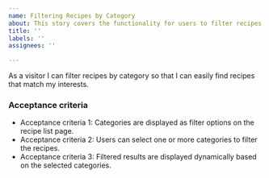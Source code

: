 ```yaml
---
name: Filtering Recipes by Category
about: This story covers the functionality for users to filter recipes by category.
title: ''
labels: ''
assignees: ''

---
```


As a visitor I can filter recipes by category so that I can easily find recipes that match my interests.

### Acceptance criteria

- Acceptance criteria 1: Categories are displayed as filter options on the recipe list page.
- Acceptance criteria 2: Users can select one or more categories to filter the recipes.
- Acceptance criteria 3: Filtered results are displayed dynamically based on the selected categories.
